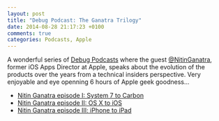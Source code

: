 ```yaml
---
layout: post
title: "Debug Podcast: The Ganatra Trilogy"
date: 2014-08-28 21:17:23 +0100
comments: true
categories: Podcasts, Apple
---
```


A wonderful series of [Debug Podcasts](http://www.imore.com/debug) where the guest [@NitinGanatra](https://twitter.com/nitinganatra), former iOS Apps Director at Apple, speaks about the evolution of the products over the years from a technical insiders perspective. Very enjoyable and eye openning 6 hours of Apple geek goodness...

- [Nitin Ganatra episode I: System 7 to Carbon](http://www.imore.com/debug-39-nitin-ganatra-episode-i-system-7-carbon)
- [Nitin Ganatra episode II: OS X to iOS](http://www.imore.com/debug-40-nitin-ganatra-episode-ii-os-x-ios)
- [Nitin Ganatra episode III: iPhone to iPad](http://www.imore.com/debug-41-nitin-ganatra-episode-iii-iphone-ipad––)
